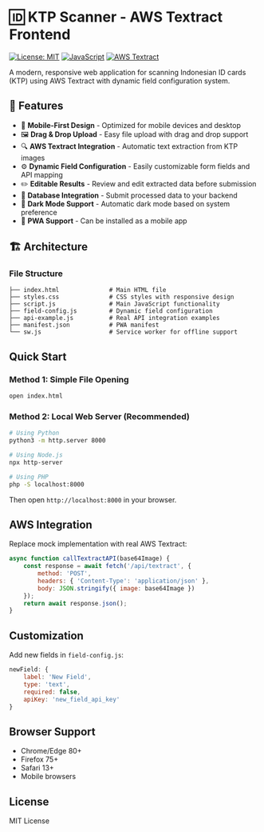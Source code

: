 # 🆔 KTP Scanner - AWS Textract Frontend

[![License: MIT](https://img.shields.io/badge/License-MIT-yellow.svg)](https://opensource.org/licenses/MIT)
[![JavaScript](https://img.shields.io/badge/JavaScript-ES6+-yellow.svg)](https://developer.mozilla.org/en-US/docs/Web/JavaScript)
[![AWS Textract](https://img.shields.io/badge/AWS-Textract-orange.svg)](https://aws.amazon.com/textract/)

A modern, responsive web application for scanning Indonesian ID cards (KTP) using AWS Textract with dynamic field configuration system.

## 🚀 Features

- 📱 **Mobile-First Design** - Optimized for mobile devices and desktop
- 🖼️ **Drag & Drop Upload** - Easy file upload with drag and drop support
- 🔍 **AWS Textract Integration** - Automatic text extraction from KTP images
- ⚙️ **Dynamic Field Configuration** - Easily customizable form fields and API mapping
- ✏️ **Editable Results** - Review and edit extracted data before submission
- 💾 **Database Integration** - Submit processed data to your backend
- 🌙 **Dark Mode Support** - Automatic dark mode based on system preference
- 📱 **PWA Support** - Can be installed as a mobile app

## 🏗️ Architecture

### File Structure
```
├── index.html              # Main HTML file
├── styles.css              # CSS styles with responsive design
├── script.js               # Main JavaScript functionality
├── field-config.js         # Dynamic field configuration
├── api-example.js          # Real API integration examples
├── manifest.json           # PWA manifest
└── sw.js                   # Service worker for offline support
```

## Quick Start

### Method 1: Simple File Opening
```bash
open index.html
```

### Method 2: Local Web Server (Recommended)
```bash
# Using Python
python3 -m http.server 8000

# Using Node.js
npx http-server

# Using PHP
php -S localhost:8000
```

Then open `http://localhost:8000` in your browser.

## AWS Integration

Replace mock implementation with real AWS Textract:

```javascript
async function callTextractAPI(base64Image) {
    const response = await fetch('/api/textract', {
        method: 'POST',
        headers: { 'Content-Type': 'application/json' },
        body: JSON.stringify({ image: base64Image })
    });
    return await response.json();
}
```

## Customization

Add new fields in `field-config.js`:

```javascript
newField: {
    label: 'New Field',
    type: 'text',
    required: false,
    apiKey: 'new_field_api_key'
}
```

## Browser Support

- Chrome/Edge 80+
- Firefox 75+
- Safari 13+
- Mobile browsers

## License

MIT License